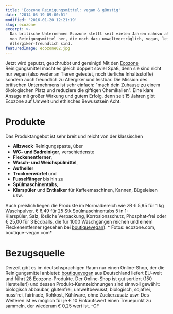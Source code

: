 ```yaml
---
title: 'Ecozone Reinigungsmittel: vegan & günstig'
date: '2014-03-19 09:00:01'
modified: '2016-01-20 12:21:19'
slug: ecozone
excerpt: >-
  Das britische Unternehmen Ecozone stellt seit vielen Jahren nahezu alle Formen
  von Reinigungsmittel her, die noch dazu umweltverträglich, vegan, leistbar und
  Allergiker-freundlich sind.
featuredImage: ecozone02.jpg
---
```


Jetzt wird geputzt, geschrubbt und gereinigt! Mit den [Ecozone](http://www.ecozone.com/) Reinigungsmittel macht es gleich doppelt soviel Spaß, denn sie sind nicht nur vegan (also weder an Tieren getestet, noch tierliche Inhaltsstoffe) sondern auch freundlich zu Allergiker und leistbar. Die Mission des britischen Unternehmens ist sehr einfach: "mach dein Zuhause zu einem ökologischen Platz und reduziere die giftigen Chemikalien". Eine klare Ansage mit großer Wirkung und gutem Erfolg, denn seit 15 Jahren gibt Ecozone auf Umwelt und ethisches Bewusstsein Acht.  

# Produkte

Das Produktangebot ist sehr breit und reicht von der klassischen

*   **Allzweck**\-Reinigungspaste, über
*   **WC- und Badreiniger**, verschiedenste
*   **Fleckenentferner**,
*   **Wasch- und Weichspülmittel**,
*   **Aufheller**
*   **Trocknerwürfel** und
*   **Fusselfänger** bis hin zu
*   **Spülmaschinentabs**,
*   **Klarspüler** und **Entkalker** für Kaffeemaschinen, Kannen, Bügeleisen usw.

Auch preislich liegen die Produkte im Normalbereich wie zB € 5,95 für 1 kg Waschpulver, € 6,49 für 25 Stk Spülmaschinentabs 5 in 1: Klarspüler, Salz, lösliche Verpackung, Korrosionsschutz, Phosphat-frei oder € 25,00 für 3 Ecoballs, die für 1000 Waschgängen reichen und einem Fleckenentferner (gesehen bei [boutiquevegan](http://www.boutique-vegan.com/)). <!-- Image removed (no copyright): ecozone03.jpg --> \* Fotos: ecozone.com, boutique-vegan.com\*

# Bezugsquelle

Derzeit gibt es im deutschsprachigen Raum nur einen Online-Shop, der die Reinigungsmittel anbietet: [boutiquevegan](http://www.boutique-vegan.com/) aus Deutschland liefert EU-weit und führt 28 Ecozone-Produkte. Der Online-Shop ist gut sortiert (150 Hersteller!) und dessen Produkt-Kennzeichnungen sind sinnvoll gewählt: biologisch abbaubar, glutenfrei, umweltbewusst, biologisch, sojafrei, nussfrei, fairtrade, Rohkost, Kühlware, ohne Zuckerzusatz usw. Des Weiteren ist es möglich für je € 10 Einkaufswert einen Treuepunkt zu sammeln, der wiederum € 0,25 wert ist. -CF
